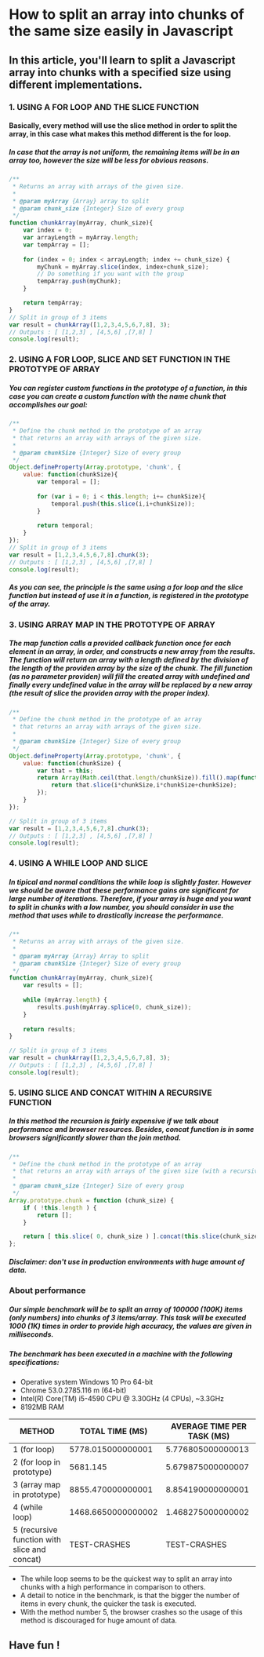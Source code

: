 # How to split an array into chunks of the same size easily in Javascript

## In this article, you'll learn to split a Javascript array into chunks with a specified size using different implementations.

### 1. USING A FOR LOOP AND THE SLICE FUNCTION

#### Basically, every method will use the slice method in order to split the array, in this case what makes this method different is the for loop.

##### In case that the array is not uniform, the remaining items will be in an array too, however the size will be less for obvious reasons.

```javascript
/**
 * Returns an array with arrays of the given size.
 *
 * @param myArray {Array} array to split
 * @param chunk_size {Integer} Size of every group
 */
function chunkArray(myArray, chunk_size){
    var index = 0;
    var arrayLength = myArray.length;
    var tempArray = [];
    
    for (index = 0; index < arrayLength; index += chunk_size) {
        myChunk = myArray.slice(index, index+chunk_size);
        // Do something if you want with the group
        tempArray.push(myChunk);
    }

    return tempArray;
}
// Split in group of 3 items
var result = chunkArray([1,2,3,4,5,6,7,8], 3);
// Outputs : [ [1,2,3] , [4,5,6] ,[7,8] ]
console.log(result);
```

### 2. USING A FOR LOOP, SLICE AND SET FUNCTION IN THE PROTOTYPE OF ARRAY
##### You can register custom functions in the prototype of a function, in this case you can create a custom function with the name chunk that accomplishes our goal:

```javascript
/**
 * Define the chunk method in the prototype of an array
 * that returns an array with arrays of the given size.
 *
 * @param chunkSize {Integer} Size of every group
 */
Object.defineProperty(Array.prototype, 'chunk', {
    value: function(chunkSize){
        var temporal = [];
        
        for (var i = 0; i < this.length; i+= chunkSize){
            temporal.push(this.slice(i,i+chunkSize));
        }
                
        return temporal;
    }
});
// Split in group of 3 items
var result = [1,2,3,4,5,6,7,8].chunk(3);
// Outputs : [ [1,2,3] , [4,5,6] ,[7,8] ]
console.log(result);
```
##### As you can see, the principle is the same using a for loop and the slice function but instead of use it in a function, is registered in the prototype of the array.

### 3. USING ARRAY MAP IN THE PROTOTYPE OF ARRAY
##### The map function calls a provided callback function once for each element in an array, in order, and constructs a new array from the results. The function will return an array with a length defined by the division of the length of the providen array by the size of the chunk. The fill function (as no parameter providen) will fill the created array with undefined and finally every undefined value in the array will be replaced by a new array (the result of slice the providen array with the proper index).

```javascript
/**
 * Define the chunk method in the prototype of an array
 * that returns an array with arrays of the given size.
 *
 * @param chunkSize {Integer} Size of every group
 */
Object.defineProperty(Array.prototype, 'chunk', {
    value: function(chunkSize) {
        var that = this;
        return Array(Math.ceil(that.length/chunkSize)).fill().map(function(_,i){
            return that.slice(i*chunkSize,i*chunkSize+chunkSize);
        });
    }
});

// Split in group of 3 items
var result = [1,2,3,4,5,6,7,8].chunk(3);
// Outputs : [ [1,2,3] , [4,5,6] ,[7,8] ]
console.log(result);
```

### 4. USING A WHILE LOOP AND SLICE
##### In tipical and normal conditions the while loop is slightly faster. However we should be aware that these performance gains are significant for large number of iterations. Therefore, if your array is huge and you want to split in chunks with a low number, you should consider in use the method that uses while to drastically increase the performance.

```javascript
/**
 * Returns an array with arrays of the given size.
 *
 * @param myArray {Array} Array to split
 * @param chunkSize {Integer} Size of every group
 */
function chunkArray(myArray, chunk_size){
    var results = [];
    
    while (myArray.length) {
        results.push(myArray.splice(0, chunk_size));
    }
    
    return results;
}

// Split in group of 3 items
var result = chunkArray([1,2,3,4,5,6,7,8], 3);
// Outputs : [ [1,2,3] , [4,5,6] ,[7,8] ]
console.log(result);
```

### 5. USING SLICE AND CONCAT WITHIN A RECURSIVE FUNCTION
##### In this method the recursion is fairly expensive if we talk about performance and browser resources. Besides, concat function is in some browsers significantly slower than the join method.


```javascript
/**
 * Define the chunk method in the prototype of an array
 * that returns an array with arrays of the given size (with a recursive function).
 *
 * @param chunk_size {Integer} Size of every group
 */
Array.prototype.chunk = function (chunk_size) {
    if ( !this.length ) {
        return [];
    }

    return [ this.slice( 0, chunk_size ) ].concat(this.slice(chunk_size).chunk(chunk_size));
};
```
##### Disclaimer: don't use in production environments with huge amount of data.


### About performance

##### Our simple benchmark will be to split an array of 100000 (100K) items (only numbers) into chunks of 3 items/array. This task will be executed 1000 (1K) times in order to provide high accuracy, the values are given in milliseconds.

##### The benchmark has been executed in a machine with the following specifications:

* Operative system Windows 10 Pro 64-bit
* Chrome 53.0.2785.116 m (64-bit)
* Intel(R) Core(TM) i5-4590 CPU @ 3.30GHz (4 CPUs), ~3.3GHz
* 8192MB RAM

|  METHOD									| TOTAL TIME (MS)	|	AVERAGE TIME PER TASK (MS) |
| ----------------------------------------- | ----------------- | ---------------------------- |
|1 (for loop)								| 5778.015000000001	|	5.776805000000013 |
|2 (for loop in prototype)					| 5681.145			|	5.679875000000007 |
|3 (array map in prototype)					| 8855.470000000001	|	8.854190000000001 |
|4 (while loop)								| 1468.6650000000002|	1.468275000000002| 
|5 (recursive function with slice and concat)|	TEST-CRASHES	|	TEST-CRASHES |


* The while loop seems to be the quickest way to split an array into chunks with a high performance in comparison to others.
* A detail to notice in the benchmark, is that the bigger the number of items in every chunk, the quicker the task is executed.
* With the method number 5, the browser crashes so the usage of this method is discouraged for huge amount of data.
## Have fun !
